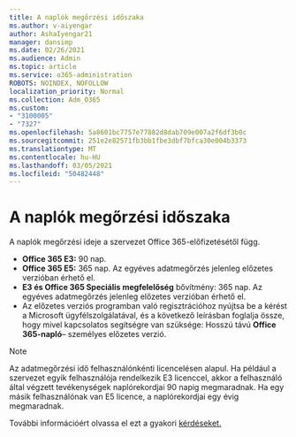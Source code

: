 ```yaml
---
title: A naplók megőrzési időszaka
ms.author: v-aiyengar
author: AshaIyengar21
manager: dansimp
ms.date: 02/26/2021
ms.audience: Admin
ms.topic: article
ms.service: o365-administration
ROBOTS: NOINDEX, NOFOLLOW
localization_priority: Normal
ms.collection: Adm_O365
ms.custom:
- "3100005"
- "7327"
ms.openlocfilehash: 5a8601bc7757e77882d8dab709e007a2f6df3b0c
ms.sourcegitcommit: 251e2e82571fb3bb1fbe3dbf7bfca30e004b3373
ms.translationtype: MT
ms.contentlocale: hu-HU
ms.lasthandoff: 03/05/2021
ms.locfileid: "50482448"
---
```

# <a name="about-audit-logs-retention-periods"></a>A naplók megőrzési időszaka

A naplók megőrzési ideje a szervezet Office 365-előfizetésétől függ.

- **Office 365 E3:** 90 nap.
- **Office 365 E5:** 365 nap. Az egyéves adatmegőrzés jelenleg előzetes verzióban érhető el.
- **E3 és Office 365 Speciális megfelelőség** bővítmény: 365 nap. Az egyéves adatmegőrzés jelenleg előzetes verzióban érhető el.
- Az előzetes verziós programban való regisztrációhoz nyújtsa be a kérést a Microsoft ügyfélszolgálatával, és a következő leírásban foglalja össze, hogy mivel kapcsolatos segítségre van szüksége: Hosszú távú **Office 365-napló**– személyes előzetes verzió.
> [!NOTE]
> Az adatmegőrzési idő felhasználónkénti licencelésen alapul. Ha például a szervezet egyik felhasználója rendelkezik E3 licenccel, akkor a felhasználó által végzett tevékenységek naplórekordjai 90 napig megmaradnak. Ha egy másik felhasználónak van E5 licence, a naplórekordjai egy évig megmaradnak.

További információért olvassa el ezt a gyakori [kérdéseket.](https://go.microsoft.com/fwlink/?linkid=2115336)